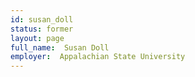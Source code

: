 ```yaml
---
id: susan_doll
status: former
layout: page
full_name:  Susan Doll
employer:  Appalachian State University
---
```

